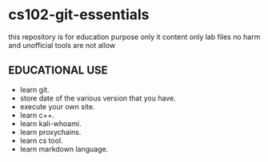 # cs102-git-essentials
this repository is for education purpose only it content only lab files no harm and unofficial tools are not allow

## EDUCATIONAL USE

- learn git.
- store date of the various version that you have.
- execute your own site.
- learn c++.
- learn kali-whoami.
- learn proxychains.
- learn cs tool.
- learn markdown language.
